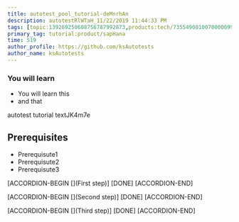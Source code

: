 ```yaml
---
title: autotest_pool_tutorial-deMnrhAn
description: autotestRlWTaH_11/22/2019 11:44:33 PM
tags: [topic:139269250608756787992873,products:tech/73554900100700000996,tutorial:experience/advanced]
primary_tag: tutorial:product/sapHana
time: 519
author_profile: https://github.com/ksAutotests
author_name: ksAutotests
---
```

### You will learn
- You will learn this
- and that

autotest tutorial textJK4m7e

## Prerequisites
- Prerequisute1
- Prerequisute2
- Prerequisute3

[ACCORDION-BEGIN [](First step)]
[DONE]
[ACCORDION-END]

[ACCORDION-BEGIN [](Second step)]
[DONE]
[ACCORDION-END]

[ACCORDION-BEGIN [](Third step)]
[DONE]
[ACCORDION-END]

